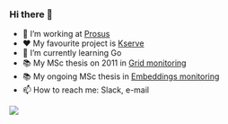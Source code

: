 ### Hi there 👋

<!--
**theofpa/theofpa** is a ✨ _special_ ✨ repository because its `README.md` (this file) appears on your GitHub profile.

Here are some ideas to get you started:
-->
- 🔭 I’m working at [Prosus](https://www.prosus.com)
- ❤️ My favourite project is [Kserve](https://github.com/kserve/kserve)
- 🌱 I’m currently learning Go
- 📚 My MSc thesis on 2011 in [Grid monitoring](https://github.com/theofpa/msc-thesis)
- 📚 My ongoing MSc thesis in [Embeddings monitoring](https://github.com/theofpa/embeddings-store-thesis)
- 📫 How to reach me: Slack, e-mail

![](https://komarev.com/ghpvc/?username=theofpa)
